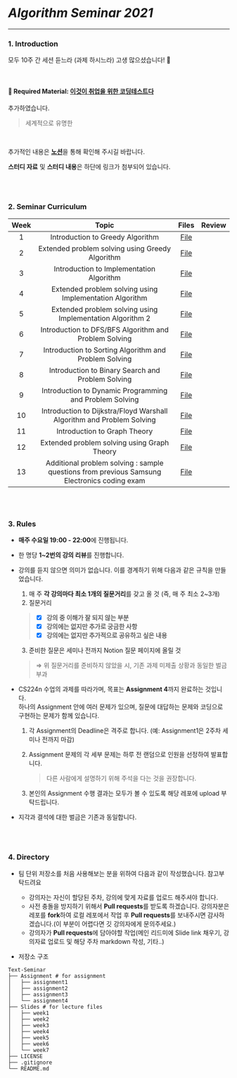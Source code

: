 # _Algorithm Seminar 2021_

---------------
### 1. Introduction

모두 10주 간 세션 듣느라 (과제 하시느라) 고생 많으셨습니다! 😬 

<br>

#### 📖 Required Material: [이것이 취업을 위한 코딩테스트다](http://image.yes24.com/goods/91433923/XL)
추가하였습니다.
> 세계적으로 유명한 
<br>

추가적인 내용은 [**노션**](https://www.notion.so/d32d0a389375415884ac879b6e037f11)을 통해 확인해 주시길 바랍니다.    

**스터디 자료** 및 **스터디 내용**은 하단에 링크가 첨부되어 있습니다.       
<br/>

<br>

### 2. Seminar Curriculum

| Week | Topic | Files | Review |
|:------:|:-------------------------------------------------:|:------:|:------:
| 1 | Introduction to Greedy Algorithm | [File](https://github.com/Tobigs-team/Text-Seminar/blob/master/Slides/week1/CS224n_Lecture1.pdf) |  |
| 2 | Extended problem solving using Greedy Algorithm | [File](https://github.com/Tobigs-team/blob/master/Slides/week1/CS224n_Lecture2.pdf) | |
| 3 | Introduction to Implementation Algorithm | [File](https://github.com/Tobigs-team/Text-Seminar/blob/master/Slides/week2/CS224N_lecture3.pdf) |  | 
| 4 | Extended problem solving using Implementation Algorithm | [File](https://github.com/Tobigs-team/Text-Seminar/blob/master/Slides/week2/CS224n_Lecture4.pdf) |  | 
| 5 | Extended problem solving using Implementation Algorithm 2 | [File](https://github.com/Tobigs-team/Text-Seminar/blob/master/Slides/week3/CS224n_Lecture5.pdf) |  | 
| 6 | Introduction to DFS/BFS Algorithm and Problem Solving | [File](https://github.com/Tobigs-team/Text-Seminar/blob/master/Slides/week3/CS224n_Lecture6.pdf) |  | 
| 7 | Introduction to Sorting Algorithm and Problem Solving | [File](https://github.com/Tobigs-team/Text-Seminar/blob/master/Slides/week4/CS224N_Lecture7.pdf) |  | 
| 8 | Introduction to Binary Search and Problem Solving | [File](https://github.com/Tobigs-team/Text-Seminar/blob/master/Slides/week4/CS224n_Lecture8.pdf) |  | 
| 9 | Introduction to Dynamic Programming and Problem Solving | [File](https://github.com/Tobigs-team/Text-Seminar/blob/master/Slides/week5/CS224n_Lecture9.pdf) |  | 
| 10 | Introduction to Dijkstra/Floyd Warshall Algorithm and Problem Solving | [File](https://github.com/Tobigs-team/Text-Seminar/blob/master/Slides/week5/CS224n_Lecture10.pdf) |  | 
| 11 | Introduction to Graph Theory | [File](https://github.com/Tobigs-team/Text-Seminar/blob/master/Slides/week6/CS224N_Lecture11.pdf) |  | 
| 12 | Extended problem solving using Graph Theory | [File](https://github.com/Tobigs-team/Text-Seminar/blob/master/Slides/week6/CS224n_Lecture12.pdf) |  |  
| 13 | Additional problem solving : sample questions from previous Samsung Electronics coding exam | [File](https://github.com/Tobigs-team/Text-Seminar/blob/master/Slides/week6/CS224n_Lecture13.pdf) |  | 
<br/>

<br>

### 3. Rules

- **매주 수요일 19:00 - 22:00**에 진행됩니다.

- 한 명당 **1~2번의 강의 리뷰**를 진행합니다.  

- 강의를 듣지 않으면 의미가 없습니다. 이를 경계하기 위해 다음과 같은 규칙을 만들었습니다. 
    1. 매 주 **각 강의마다 최소 1개의 질문거리**를 갖고 올 것 (즉, 매 주 최소 2~3개) 
    2. 질문거리          
     >- [x] **강의 중 이해가 잘 되지 않는 부분**
     >- [x] **강의에는 없지만 추가로 궁금한 사항**
     >- [x] **강의에는 없지만 추가적으로 공유하고 싶은 내용**
    3. 준비한 질문은 세미나 전까지 Notion 질문 페이지에 올릴 것
     > ⇒ 위 질문거리를 준비하지 않았을 시, 기존 과제 미제출 상황과 동일한 벌금 부과

- CS224n 수업의 과제를 따라가며, 목표는 **Assignment 4**까지 완료하는 것입니다.    
  하나의 Assignment 안에 여러 문제가 있으며, 질문에 대답하는 문제와 코딩으로 구현하는 문제가 함께 있습니다.        
  
  1. 각 Assignment의 Deadline은 격주로 합니다. (예: Assignment1은 2주차 세미나 전까지 마감)
  
  2. Assignment 문제의 각 세부 문제는 하루 전 랜덤으로 인원을 선정하여 발표합니다.   
     > 다른 사람에게 설명하기 위해 주석을 다는 것을 권장합니다.
     
  3. 본인의 Assignment 수행 결과는 모두가 볼 수 있도록 해당 레포에 upload 부탁드립니다. 

- 지각과 결석에 대한 벌금은 기존과 동일합니다.     


<br/>

<br>

### 4. Directory

- 팀 단위 저장소를 처음 사용해보는 분을 위하여 다음과 같이 작성했습니다. 참고부탁드려요
  - 강의자는 자신이 할당된 주차, 강의에 맞게 자료를 업로드 해주셔야 합니다.
  - 사전 충돌을 방지하기 위해서 **Pull requests**를 받도록 하겠습니다. 강의자분은 레포를 **fork**하여 로컬 레포에서 작업 후 **Pull requests**를 보내주시면 감사하겠습니다.(이 부분이 어렵다면 깃 강의자에게 문의주세요.)
  - 강의자가 **Pull requests**에 담아야할 작업(메인 리드미에 Slide link 채우기, 강의자료 업로드 및 해당 주차 markdown 작성, 기타..)

- 저장소 구조

```
Text-Seminar
├── Assignment # for assignment
│   ├── assignment1
│   ├── assignment2
│   ├── assignment3
│   └── assignment4
├── Slides # for lecture files
│   ├── week1
│   ├── week2
│   ├── week3
│   ├── week4
│   ├── week5
│   ├── week6
│   └── week7
├── LICENSE
├── .gitignore
└── README.md
```
